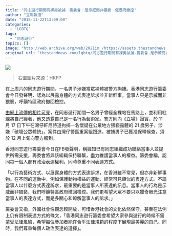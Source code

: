 ```yaml
---
title: "同志遊行期間有裸男被捕　籌委會：是示威而非猥褻　促港府撤控"
author: "立場報道"
date: "2018-11-22T13:09:00"
categories:
  - "LGBTQ"
tags:
  - "同志遊行"
topics: []
image: "http://web.archive.org/web/2021im_/https://assets.thestandnews.com/media/photos/lgbtq-04_5zKXt.png"
original_url: "thestandnews.com/lgbtq/同志遊行期間有裸男被捕-籌委會-是示威而非猥褻-促港府撤控"
---
```

![](http://web.archive.org/web/2021im_/https://assets.thestandnews.com/media/photos/lgbtq-04_5zKXt.png)
> 右圖圖片來源：HKFP

在上周六的同志遊行期間，一名男子涉嫌當眾裸體被警方拘捕。香港同志遊行籌委會今日發聲明，認為以展露身體的方式表達訴求並非新鮮事，當事人只是示威而非猥褻，呼籲特區政府撤回檢控。

[由網上流傳的相片可見](../../society/%E5%90%8C%E5%BF%97%E9%81%8A%E8%A1%8C%E6%9C%9F%E9%96%93%E7%94%B7%E5%AD%90%E8%A3%B8%E9%9C%B2%E8%BA%AB%E9%AB%94-%E8%A2%AB%E8%AD%A6%E4%BB%A5%E7%8C%A5%E8%A4%BB%E8%A1%8C%E7%82%BA%E7%BD%AA%E6%8B%98%E6%8D%95/)，在同志遊行期間一名男子曾經全裸站在馬路上，並利用紅線將自己纏著，他又透露自己是一名行為藝術家。警方則向《立場》證實，於 11 月 17 日下午在灣仔軒尼詩道拘捕一名懷疑在公眾地方猥褻露體的 21 歲男子，涉嫌「破壞公眾體統」。案件由灣仔警區重案組跟進。被捕男子已獲准保釋候查，須於 12 月上旬向警方報到。 

香港同志遊行籌委會今日在FB發聲明，稱據知已有同志組織成功聯絡當事人並提供所需支援，籌委會將與該組織保持聯繫，盡力維護當事人的權益。籌委會稱，認同每一個人都有政治表達權利，同時尊重不同表達方式。

「以行為藝術方式、以展露身體的方式表達訴求，在香港雖不常見，但亦非新鮮事物。在不同的運動中，例如保護動物權益的運動，經常可見類似的表達方式。不論當事人以什麼方式表達訴求，最重要的是當事人所表達的訊息。當事人的行為是示威而非猥褻，我們呼籲特區政府撤回檢控。我們更希望大眾不要只以獵奇眼光注意當事人的表達方式，而是多關心和瞭解當事人的訴求。」

籌委會又指，外國社會性觀念較開放，可惜香港社會的文化依然保守，甚至在法例上仍有限制表達方式的條文，「香港同志遊行籌委會希望大家參與遊行的時候不需蒙受法律風險，希望每位參加者能在合乎法律規範的程度下展現最美麗的自己。同時，我們尊重每個人政治表達的選擇」。